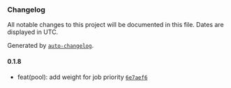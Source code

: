 ### Changelog

All notable changes to this project will be documented in this file. Dates are displayed in UTC.

Generated by [`auto-changelog`](https://github.com/CookPete/auto-changelog).

#### 0.1.8

- feat(pool): add weight for job priority [`6e7aef6`](https://github.com/tctien342/comfyui-sdk/commit/6e7aef6cafb8f904bad634e7a6870afaf9b1c2a3)
